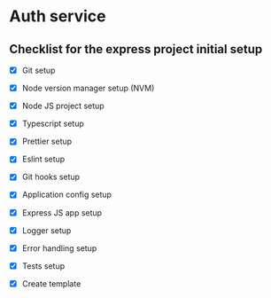 # Auth service

## Checklist for the express project initial setup

-   [x] Git setup

-   [x] Node version manager setup (NVM)

-   [x] Node JS project setup

-   [x] Typescript setup

-   [x] Prettier setup

-   [x] Eslint setup

-   [x] Git hooks setup

-   [x] Application config setup

-   [x] Express JS app setup

-   [x] Logger setup

-   [x] Error handling setup

-   [x] Tests setup

-   [x] Create template
